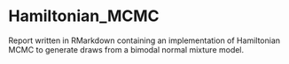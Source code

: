# Hamiltonian_MCMC
Report written in RMarkdown containing an implementation of Hamiltonian MCMC to generate draws from a bimodal normal mixture model.
